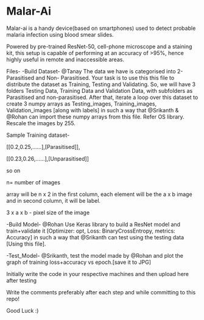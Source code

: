 # Malar-Ai
Malar-ai is a handy device(based on smartphones) used to detect probable malaria infection using blood smear slides. 

Powered by pre-trained ResNet-50, cell-phone microscope and a staining kit, this setup is capable of performing at an accuracy of >95%, hence highly useful in remote and inaccessible areas. 

Files- 
-Build Dataset- @Tanay The data we have is categorised into 2- Parasitised and Non- Parasitised. Your task is to use this this file to distribute the dataset as Training, Testing and Validating. So, we will have 3 folders Testing Data, Training Data and Validation Data, with subfolders as Parasitised and non-parasitised. After that, iterate a loop over this dataset to create 3 numpy arrays as Testing_images, Training_images, Validation_images [along with labels] in such a way that @Srikanth & @Rohan can import these numpy arrays from this file. Refer OS library.
Rescale the images by 255.

Sample Training dataset- 

[[0.2,0.25,......],[Parasitised]], 

[[0.23,0.26,......],[Unparasitised]] 

so on

n= number of images

array will be n x 2
in the first column, each element will be the a x b image and in second column, it will be label.

3 x a x b - pixel size of the image


-Build Model- @Rohan Use Keras library to build a ResNet model and train+validate it [Optimizer: opt, Loss: BinaryCrossEntropy, metrics: Accuracy] in such a way that @Srikanth can test using the testing data [Using this file].

-Test_Model- @Srikanth, test the model made by @Rohan and plot the graph of training loss+accuracy vs epoch.[save it to JPG]

Initially write the code in your respective machines and then upload here after testing

Write the comments preferably after each step and while committing to this repo!

Good Luck :)

